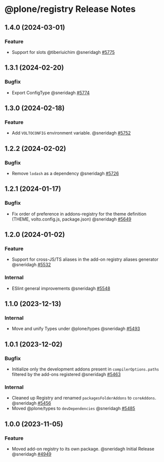 # @plone/registry Release Notes

<!-- Do *NOT* add new change log entries to this file.
     You should create a file in the news directory instead.
     For helpful instructions, please see:
     https://6.docs.plone.org/contributing/index.html#contributing-change-log-label
-->

<!-- towncrier release notes start -->

## 1.4.0 (2024-03-01)

### Feature

- Support for slots @tiberiuichim @sneridagh [#5775](https://github.com/plone/volto/issues/5775)

## 1.3.1 (2024-02-20)

### Bugfix

- Export ConfigType @sneridagh [#5774](https://github.com/plone/volto/issues/5774)

## 1.3.0 (2024-02-18)

### Feature

- Add `VOLTOCONFIG` environment variable. @sneridagh [#5752](https://github.com/plone/volto/issues/5752)

## 1.2.2 (2024-02-02)

### Bugfix

- Remove `lodash` as a dependency @sneridagh [#5726](https://github.com/plone/volto/issues/5726)

## 1.2.1 (2024-01-17)

### Bugfix

- Fix order of preference in addons-registry for the theme definition (THEME, volto.config.js, package.json) @sneridagh [#5649](https://github.com/plone/volto/issues/5649)

## 1.2.0 (2024-01-02)

### Feature

- Support for cross-JS/TS aliases in the add-on registry aliases generator @sneridagh [#5532](https://github.com/plone/volto/issues/5532)

### Internal

- ESlint general improvements @sneridagh [#5548](https://github.com/plone/volto/issues/5548)

## 1.1.0 (2023-12-13)

### Internal

- Move and unify Types under @plone/types @sneridagh [#5493](https://github.com/plone/volto/issues/5493)

## 1.0.1 (2023-12-02)

### Bugfix

- Initialize only the development addons present in `compilerOptions.paths` filtered by the add-ons registered @sneridagh [#5463](https://github.com/plone/volto/issues/5463)

### Internal

- Cleaned up Registry and renamed `packagesFolderAddons` to `coreAddons`. @sneridagh [#5456](https://github.com/plone/volto/issues/5456)
- Moved @plone/types to `devDependencies` @sneridagh [#5485](https://github.com/plone/volto/issues/5485)

## 1.0.0 (2023-11-05)

### Feature

- Moved add-on registry to its own package. @sneridagh
  Initial Release @sneridagh [#4949](https://github.com/plone/volto/issues/4949)
